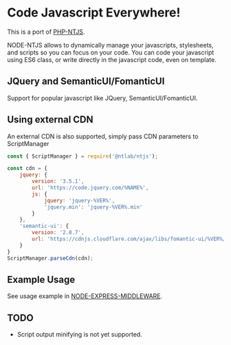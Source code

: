 Code Javascript Everywhere!
===========================

This is a port of [PHP-NTJS](https://github.com/tohenk/php-ntjs).

NODE-NTJS allows to dynamically manage your javascripts, stylesheets, and
scripts so you can focus on your code. You can code your javascript using
ES6 class, or write directly in the javascript code, even on template.

JQuery and SemanticUI/FomanticUI
--------------------------------

Support for popular javascript like JQuery, SemanticUI/FomanticUI.

Using external CDN
------------------

An external CDN is also supported, simply pass CDN parameters to ScriptManager
```js
const { ScriptManager } = require('@ntlab/ntjs');

const cdn = {
    jquery: {
        version: '3.5.1',
        url: 'https://code.jquery.com/%NAME%',
        js: {
            jquery: 'jquery-%VER%',
            'jquery.min': 'jquery-%VER%.min'
        }
    },
    'semantic-ui': {
        version: '2.8.7',
        url: 'https://cdnjs.cloudflare.com/ajax/libs/fomantic-ui/%VER%/%NAME%'
    }
}
ScriptManager.parseCdn(cdn);
```

Example Usage
-------------

See usage example in [NODE-EXPRESS-MIDDLEWARE](https://github.com/tohenk/node-express-middleware).

TODO
----

* Script output minifying is not yet supported.

